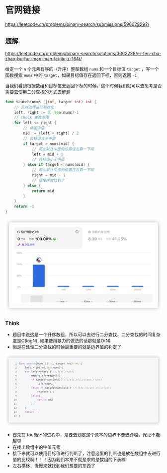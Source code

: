 # 官网链接

https://leetcode.cn/problems/binary-search/submissions/596628292/

## 题解

https://leetcode.cn/problems/binary-search/solutions/3063238/er-fen-cha-zhao-bu-hui-man-man-lai-jiu-z-164t/

给定一个 `n` 个元素有序的（升序）整型数组 `nums` 和一个目标值 `target` ，写一个函数搜索 `nums` 中的 `target`，如果目标值存在返回下标，否则返回 `-1`

当我们看到根据数组和目标值去返回下标的时候，这个时候我们就可以去思考是否需要去使用二分查找的方式去解题

```go
func search(nums []int, target int) int {
	// 先对边界进行初始化
	left, right := 0, len(nums)-1
	// check 查找范围
	for left <= right {
		// 确定中值
		mid := (left + right) / 2
		// 目标值大于中值
		if target > nums[mid] {
			// 那么就让中值的位置往左靠一下呗
			left = mid + 1
			// 目标值小于中值
		} else if target < nums[mid] {
			// 那么就让中值的位置往右靠一下呗
			right = mid - 1
            // 慢慢来就找到了
		} else {
			return mid
		}
	}
	return -1
}
```

![image-20250204110057533](../../../pic/image-20250204110057533.png)

### Think

*   题目中说这是一个升序数组，所以可以去进行二分查找，二分查找的时间复杂度是O(logN), 如果使用暴力的做法的话那就是O(N)
*   但是在处理二分查找的时候最重要的就是边界值的判定了

![image-20250204110229247](../../../pic/image-20250204110229247.png)

*   首先在 for 循环的过程中，是要去划定这个原本的边界不要去跨越，保证不能越界
*   在找出数组中的中值元素
*   接下来就可以使用目标值进行判断了，注意这里的判断也是放在数组中去进行值的比较啊！！！因为我们本来不就是求的是数组的下表嘛
*   左右横移，慢慢来就找到我们想要的东西了

